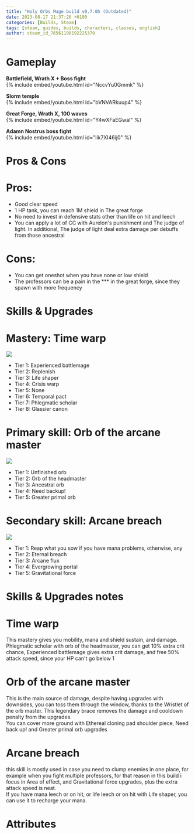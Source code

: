 ```yaml
---
title: "Holy Orbs Mage build v0.7.0h (Outdated)"
date: 2023-08-17 21:37:26 +0100
categories: [Builds, Steam]
tags: [steam, guides, builds, characters, classes, english]
author: steam_id_76561198192225370
---
```

# Gameplay

**Battlefield, Wrath X + Boss fight**  
{% include embed/youtube.html id="NccvYu0Gmmk" %}

**Slorm temple**  
{% include embed/youtube.html id="bVNVARkuup4" %}

**Great Forge, Wrath X, 100 waves**  
{% include embed/youtube.html id="Y4wXFaEGwaI" %}

**Adamn Nostrus boss fight**  
{% include embed/youtube.html id="lik7XI46ij0" %}

# Pros & Cons

Pros:
=====

  

* Good clear speed
* 1 HP tank, you can reach 1M shield in The great forge
* No need to invest in defensive stats other than life on hit and leech
* You can apply a lot of CC with Aurelon's punishment and The judge of light. In additional, The judge of light deal extra damage per debuffs from those ancestral

  

Cons:
=====

  

* You can get oneshot when you have none or low shield
* The professors can be a pain in the \*\*\* in the great forge, since they spawn with more frequency

# Skills & Upgrades

Mastery: Time warp
==================

  
![](/assets/steam_guides/3021351441/32991420)  

* Tier 1: Experienced battlemage
* Tier 2: Replenish
* Tier 3: Life shaper
* Tier 4: Crisis warp
* Tier 5: None
* Tier 6: Temporal pact
* Tier 7: Phlegmatic scholar
* Tier 8: Glassier canon

  

Primary skill: Orb of the arcane master
=======================================

  
![](/assets/steam_guides/3021351441/32991427)  

* Tier 1: Unfinished orb
* Tier 2: Orb of the headmaster
* Tier 3: Ancestral orb
* Tier 4: Need backup!
* Tier 5: Greater primal orb

  

Secondary skill: Arcane breach
==============================

  
![](/assets/steam_guides/3021351441/33503159)  

* Tier 1: Reap what you sow if you have mana problems, otherwise, any
* Tier 2: Eternal breach
* Tier 3: Arcane flux
* Tier 4: Evergrowing portal
* Tier 5: Gravitational force

# Skills & Upgrades notes

Time warp
=========

  
This mastery gives you mobility, mana and shield sustain, and damage.  
Phlegmatic scholar with orb of the headmaster, you can get 10% extra crit chance, Experienced battlemage gives extra crit damage, and free 50% attack speed, since your HP can't go below 1  
  

Orb of the arcane master
========================

  
This is the main source of damage, despite having upgrades with downsides, you can toss them through the window, thanks to the Wristlet of the orb master. This legendary brace removes the damage and cooldown penalty from the upgrades.  
You can cover more ground with Ethereal cloning pad shoulder piece, Need back up! and Greater primal orb upgrades  
  

Arcane breach
=============

  
this skill is mostly used in case you need to clump enemies in one place, for example when you fight multiple professors, for that reason in this build i focus in Area of effect, and Gravitational force upgrades, plus the extra attack speed is neat.  
If you have mana leech or on hit, or life leech or on hit with Life shaper, you can use it to recharge your mana.

# Attributes

